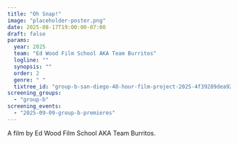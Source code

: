 ```yaml
---
title: "Oh Snap!"
image: "placeholder-poster.png"
date: 2025-08-17T19:00:00-07:00
draft: false
params:
  year: 2025
  team: "Ed Wood Film School AKA Team Burritos"
  logline: ""
  synopsis: ""
  order: 2
  genre: " "
  tixtree_id: "group-b-san-diego-48-hour-film-project-2025-4f39289dea92"
screening_groups:
  - "group-b"
screening_events:
  - "2025-09-09-group-b-premieres"
---
```


A film by Ed Wood Film School AKA Team Burritos.
